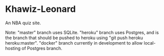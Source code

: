 # Khawiz-Leonard

An NBA quiz site.

Note:
"master" branch uses SQLite. 
"heroku" branch uses Postgres, and is the branch that should be pushed to heroku using "git push heroku heroku:master".
"docker" branch currently in development to allow local-hosting of Postgres branch. 
